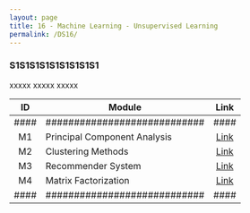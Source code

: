 ```yaml
---
layout: page
title: 16 - Machine Learning - Unsupervised Learning
permalink: /DS16/
---
```


<h3>S1S1S1S1S1S1S1S1S1</h3>

xxxxx xxxxx xxxxx

| ID | Module                     |Link|
|:--:|----------------------------|:--:|
|####|############################|####|
| M1 | Principal Component Analysis|[Link](/01-MSDS/DS14/M1/)|
| M2 | Clustering Methods          |[Link](/01-MSDS/DS14/M2/)|
| M3 | Recommender System          |[Link](/01-MSDS/DS14/M3/)|
| M4 | Matrix Factorization        |[Link](/01-MSDS/DS14/M4/)|
|####|############################|####|

